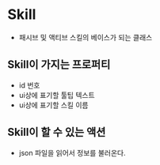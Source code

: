 Skill
====

* 패시브 및 액티브 스킬의 베이스가 되는 클래스

Skill이 가지는 프로퍼티
----
* id 번호
* ui상에 표기할 툴팁 텍스트
* ui상에 표기할 스킬 이름

Skill이 할 수 있는 액션
----
* json 파일을 읽어서 정보를 불러온다.
